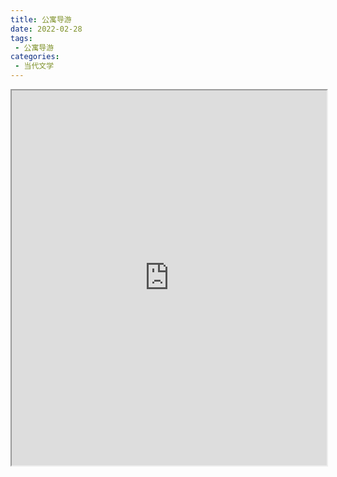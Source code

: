 ```yaml
---
title: 公寓导游
date: 2022-02-28
tags:
 - 公寓导游
categories:
 - 当代文学
---
```




<iframe src="https://study-doc.yourtools.icu/pdf/web/viewer.html?file=https://vkceyugu.cdn.bspapp.com/VKCEYUGU-e9075d72-0451-48df-afe1-d46932ae4554/3fd0d707-e732-409e-a6bd-905b79a4a45d.pdf" width="100%" height="600px"></iframe>
